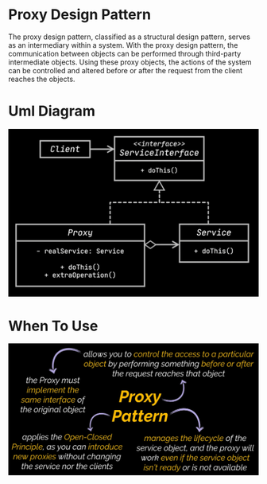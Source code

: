 # Proxy Design Pattern

The proxy design pattern, classified as a structural design pattern, serves as an intermediary within a system. With the proxy design pattern, the communication between objects can be performed through third-party intermediate objects. Using these proxy objects, the actions of the system can be controlled and altered before or after the request from the client reaches the objects.

# Uml Diagram

![diagra](./images/diagram.png)


# When To Use

![usage](./images/usage.png)
